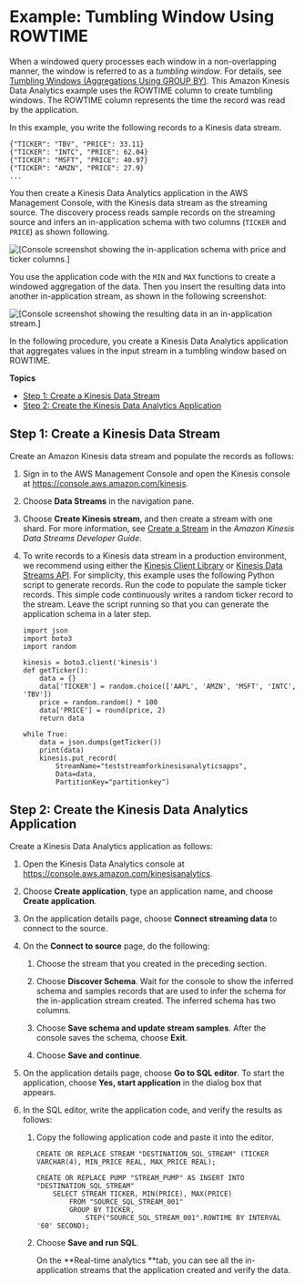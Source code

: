 # Example: Tumbling Window Using ROWTIME<a name="examples-window-tumbling-rowtime"></a>

When a windowed query processes each window in a non\-overlapping manner, the window is referred to as a *tumbling window*\. For details, see [Tumbling Windows \(Aggregations Using GROUP BY\)](tumbling-window-concepts.md)\. This Amazon Kinesis Data Analytics example uses the ROWTIME column to create tumbling windows\. The ROWTIME column represents the time the record was read by the application\.

In this example, you write the following records to a Kinesis data stream\. 

```
{"TICKER": "TBV", "PRICE": 33.11}
{"TICKER": "INTC", "PRICE": 62.04}
{"TICKER": "MSFT", "PRICE": 40.97}
{"TICKER": "AMZN", "PRICE": 27.9}
...
```

You then create a Kinesis Data Analytics application in the AWS Management Console, with the Kinesis data stream as the streaming source\. The discovery process reads sample records on the streaming source and infers an in\-application schema with two columns \(`TICKER` and `PRICE`\) as shown following\.

![\[Console screenshot showing the in-application schema with price and ticker columns.\]](http://docs.aws.amazon.com/kinesisanalytics/latest/dev/images/ex_tumbling_rowtime_schema.png)

You use the application code with the `MIN` and `MAX` functions to create a windowed aggregation of the data\. Then you insert the resulting data into another in\-application stream, as shown in the following screenshot: 

![\[Console screenshot showing the resulting data in an in-application stream.\]](http://docs.aws.amazon.com/kinesisanalytics/latest/dev/images/ex_tumbling_rowtime.png)

In the following procedure, you create a Kinesis Data Analytics application that aggregates values in the input stream in a tumbling window based on ROWTIME\.

**Topics**
+ [Step 1: Create a Kinesis Data Stream](#examples-tumbling-window-1)
+ [Step 2: Create the Kinesis Data Analytics Application](#examples-tumbling-window-2)

## Step 1: Create a Kinesis Data Stream<a name="examples-tumbling-window-1"></a>

Create an Amazon Kinesis data stream and populate the records as follows:

1. Sign in to the AWS Management Console and open the Kinesis console at [https://console\.aws\.amazon\.com/kinesis](https://console.aws.amazon.com/kinesis)\.

1. Choose **Data Streams** in the navigation pane\.

1. Choose **Create Kinesis stream**, and then create a stream with one shard\. For more information, see [Create a Stream](https://docs.aws.amazon.com/streams/latest/dev/learning-kinesis-module-one-create-stream.html) in the *Amazon Kinesis Data Streams Developer Guide*\.

1. To write records to a Kinesis data stream in a production environment, we recommend using either the [Kinesis Client Library](https://docs.aws.amazon.com/streams/latest/dev/developing-producers-with-kpl.html) or [Kinesis Data Streams API](https://docs.aws.amazon.com/streams/latest/dev/developing-producers-with-sdk.html)\. For simplicity, this example uses the following Python script to generate records\. Run the code to populate the sample ticker records\. This simple code continuously writes a random ticker record to the stream\. Leave the script running so that you can generate the application schema in a later step\.

   ```
   import json
   import boto3
   import random
                           
   kinesis = boto3.client('kinesis')
   def getTicker():
       data = {}
       data['TICKER'] = random.choice(['AAPL', 'AMZN', 'MSFT', 'INTC', 'TBV'])
       price = random.random() * 100
       data['PRICE'] = round(price, 2)
       return data
                           
   while True:
       data = json.dumps(getTicker())
       print(data)
       kinesis.put_record(
           StreamName="teststreamforkinesisanalyticsapps",
           Data=data,
           PartitionKey="partitionkey")
   ```

## Step 2: Create the Kinesis Data Analytics Application<a name="examples-tumbling-window-2"></a>

Create a Kinesis Data Analytics application as follows:

1. Open the Kinesis Data Analytics console at [ https://console\.aws\.amazon\.com/kinesisanalytics](https://console.aws.amazon.com/kinesisanalytics)\.

1. Choose **Create application**, type an application name, and choose **Create application**\.

1. On the application details page, choose **Connect streaming data** to connect to the source\. 

1. On the **Connect to source** page, do the following:

   1. Choose the stream that you created in the preceding section\. 

   1. Choose **Discover Schema**\. Wait for the console to show the inferred schema and samples records that are used to infer the schema for the in\-application stream created\. The inferred schema has two columns\.

   1. Choose **Save schema and update stream samples**\. After the console saves the schema, choose **Exit**\.

   1. Choose **Save and continue**\.

1. On the application details page, choose **Go to SQL editor**\. To start the application, choose **Yes, start application** in the dialog box that appears\.

1. In the SQL editor, write the application code, and verify the results as follows:

   1. Copy the following application code and paste it into the editor\.

      ```
      CREATE OR REPLACE STREAM "DESTINATION_SQL_STREAM" (TICKER VARCHAR(4), MIN_PRICE REAL, MAX_PRICE REAL);
      
      CREATE OR REPLACE PUMP "STREAM_PUMP" AS INSERT INTO "DESTINATION_SQL_STREAM"
          SELECT STREAM TICKER, MIN(PRICE), MAX(PRICE)
              FROM "SOURCE_SQL_STREAM_001"
              GROUP BY TICKER, 
                  STEP("SOURCE_SQL_STREAM_001".ROWTIME BY INTERVAL '60' SECOND);
      ```

   1. Choose **Save and run SQL**\. 

      On the **Real\-time analytics **tab, you can see all the in\-application streams that the application created and verify the data\. 